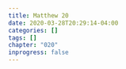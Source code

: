 ```yaml
---
title: Matthew 20
date: 2020-03-28T20:29:14-04:00
categories: []
tags: []
chapter: "020"
inprogress: false
---
```


